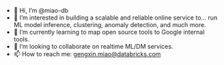 - 👋 Hi, I’m @miao-db
- 👀 I’m interested in building a scalable and reliable online service to... run ML model inference, clustering, anomaly detection, and much more.
- 🌱 I’m currently learning to map open source tools to Google internal tools.
- 💞️ I’m looking to collaborate on realtime ML/DM services. 
- 📫 How to reach me: gengxin.miao@databricks.com

<!---
miao-db/miao-db is a ✨ special ✨ repository because its `README.md` (this file) appears on your GitHub profile.
You can click the Preview link to take a look at your changes.
--->
